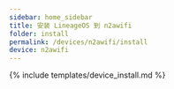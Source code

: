 ```yaml
---
sidebar: home_sidebar
title: 安装 LineageOS 到 n2awifi
folder: install
permalink: /devices/n2awifi/install
device: n2awifi
---
```

{% include templates/device_install.md %}
